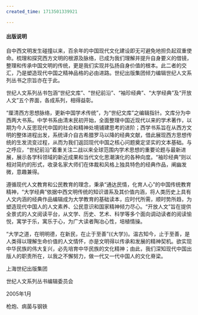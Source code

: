 ```yaml
---
created_time: 1713501339921

---
```

 

#### 出版说明

  

自中西文明发生碰撞以来，百余年的中国现代文化建设即无可避免地担负起双重使命。梳理和探究西方文明的根源及脉络，已成为我们理解并提升自身要义的借镜，整理和传承中国文明的传统，更是我们实现并弘扬自身价值的根本。此二者的交汇，乃是塑造现代中国之精神品格的必由进路。世纪出版集团倾力编辑世纪人文系列丛书之宗旨亦在于此。

世纪人文系列丛书包涵“世纪文库”、“世纪前沿”、“袖珍经典”、“大学经典”及“开放人文”五个界面，各成系列，相得益彰。

“厘清西方思想脉络，更新中国学术传统”，为“世纪文库”之编辑指针。文库分为中西两大书系。中学书系由清末民初开始，全面整理中国近现代以来的学术著作，以期为今人反思现代中国的社会和精神处境铺建思考的进阶；西学书系旨在从西方文明的整体进程出发，系统译介自古希腊罗马以降的经典文献，借此展现西方思想传统的生发流变过程，从而为我们返回现代中国之核心问题奠定坚实的文本基础。与之呼应，“世纪前沿”着重关注二战以来全球范围内学术思想的重要论题与最新进展，展示各学科领域的新近成果和当代文化思潮演化的各种向度。“袖珍经典”则以相对简约的形式，收录名家大师们在体裁和风格上独具特色的经典作品，阐幽发微，意趣兼得。

遵循现代人文教育和公民教育的理念，秉承“通达民情，化育人心”的中国传统教育精神，“大学经典”依据中西文明传统的知识谱系及其价值内涵，将人类历史上具有人文内涵的经典作品编辑成为大学教育的基础读本，应时代所需，顺时势所趋，为塑造现代中国人的人文素养、公民意识和国家精神倾力尽心。“开放人文”旨在提供全景式的人文阅读平台，从文学、历史、艺术、科学等多个面向调动读者的阅读愉悦，寓学于乐，寓乐于心，为广大读者陶冶心性，培植情操。

“大学之道，在明明德，在新民，在止于至善”(《大学》)。温古知今，止于至善，是人类得以理解生命价值的人文情怀，亦是文明得以传承和发展的精神契机。欲实现中华民族的伟大复兴，必先培育中华民族的文化精神；由此，我们深知现代中国出版人的职责所在，以我之不懈努力，做一代又一代中国人的文化脊梁。

  

上海世纪出版集团

世纪人文系列丛书编辑委员会

2005年1月

 

  

枪炮、病菌与钢铁